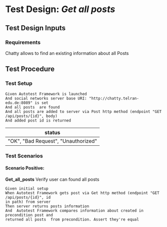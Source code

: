 # Test Design: *Get all posts*

## Test Design Inputs

### Requirements

Chatty allows to find an existing information about all Posts

## Test Procedure

### Test Setup

```gherkin
Given Autotest Framework is launched
And social networks server base URI: "http://chatty.telran-edu.de:8089" is set
And all posts  are found
And all posts are added to server via Post http method (endpoint "GET /api/posts/{id}", body)
And added post id is returned
```

|status|
|-----------------------------|
| "OK", "Bad Request", "Unauthorized" |

### Test Scenarios

#### Scenario Positive:
**Get_all_posts** Verify user can found all posts
```gherkin
Given initial setup
When Autotest Framework gets post via Get http method (endpoint "GET /api/posts/{id}", id
in path) from server
Then server returns posts information
And  Autotest Framework compares information about created in precondition post and
returned all posts  from precondition. Assert they're equal
```

